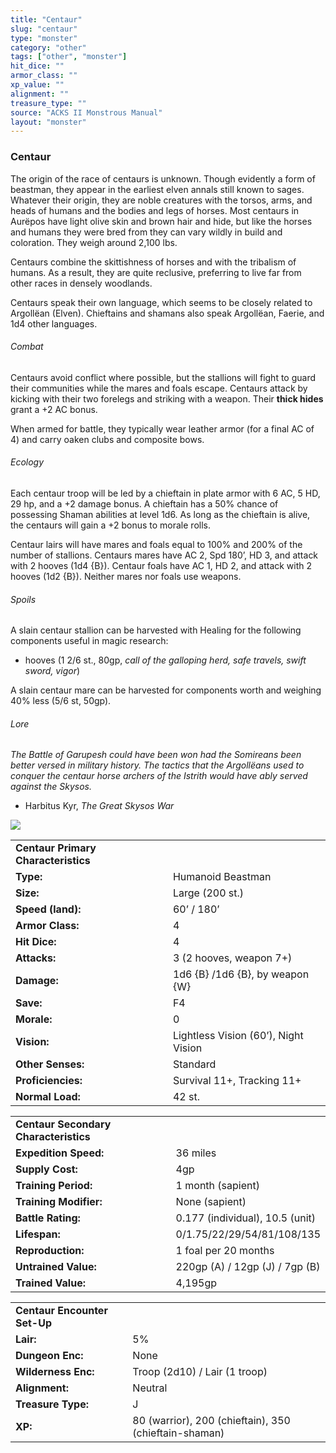 ```yaml
---
title: "Centaur"
slug: "centaur"
type: "monster"
category: "other"
tags: ["other", "monster"]
hit_dice: ""
armor_class: ""
xp_value: ""
alignment: ""
treasure_type: ""
source: "ACKS II Monstrous Manual"
layout: "monster"
---
```


### Centaur

The origin of the race of centaurs is unknown. Though evidently a form of beastman, they appear in
the earliest elven annals still known to sages. Whatever their origin, they are noble creatures with
the torsos, arms, and heads of humans and the bodies and legs of horses. Most centaurs in Aurëpos
have light olive skin and brown hair and hide, but like the horses and humans they were bred from
they can vary wildly in build and coloration. They weigh around 2,100 lbs.

Centaurs combine the skittishness of horses and with the tribalism of humans. As a result, they are
quite reclusive, preferring to live far from other races in densely woodlands.

Centaurs speak their own language, which seems to be closely related to Argollëan (Elven).
Chieftains and shamans also speak Argollëan, Faerie, and 1d4 other languages.

###### Combat

Centaurs avoid conflict where possible, but the stallions will fight to guard their communities
while the mares and foals escape. Centaurs attack by kicking with their two forelegs and striking
with a weapon. Their **thick hides** grant a +2 AC bonus.

When armed for battle, they typically wear leather armor (for a final AC of 4) and carry oaken
clubs and composite bows.

###### Ecology

Each centaur troop will be led by a chieftain in plate armor with 6 AC, 5 HD, 29 hp, and a +2
damage bonus. A chieftain has a 50% chance of possessing Shaman abilities at level 1d6. As long as
the chieftain is alive, the centaurs will gain a +2 bonus to morale rolls.

Centaur lairs will have mares and foals equal to 100% and 200% of the number of stallions. Centaurs
mares have AC 2, Spd 180’, HD 3, and attack with 2 hooves (1d4 {B}). Centaur foals have AC 1, HD 2,
and attack with 2 hooves (1d2 {B}). Neither mares nor foals use weapons.

###### Spoils

A slain centaur stallion can be harvested with Healing for the following components useful in magic
research:

* hooves (1 2/6 st., 80gp, *call of the galloping herd, safe travels, swift sword, vigor*)

A slain centaur mare can be harvested for components worth and weighing 40% less (5/6 st, 50gp).

###### Lore

*The Battle of Garupesh could have been won had the Somireans been better versed in military
history. The tactics that the Argollëans used to conquer the centaur horse archers of the Istrith
would have ably served against the Skysos.*

* Harbitus Kyr, *The Great Skysos War*

![](data:image/png;base64...)

|  |  |
| --- | --- |
| **Centaur Primary Characteristics** | |
| **Type:** | Humanoid Beastman |
| **Size:** | Large (200 st.) |
| **Speed (land):** | 60’ / 180’ |
| **Armor Class:** | 4 |
| **Hit Dice:** | 4 |
| **Attacks:** | 3 (2 hooves, weapon 7+) |
| **Damage:** | 1d6 {B} /1d6 {B}, by weapon {W} |
| **Save:** | F4 |
| **Morale:** | 0 |
| **Vision:** | Lightless Vision (60’), Night Vision |
| **Other Senses:** | Standard |
| **Proficiencies:** | Survival 11+, Tracking 11+ |
| **Normal Load:** | 42 st. |

|  |  |
| --- | --- |
| **Centaur Secondary Characteristics** | |
| **Expedition Speed:** | 36 miles |
| **Supply Cost:** | 4gp |
| **Training Period:** | 1 month (sapient) |
| **Training Modifier:** | None (sapient) |
| **Battle Rating:** | 0.177 (individual), 10.5 (unit) |
| **Lifespan:** | 0/1.75/22/29/54/81/108/135 |
| **Reproduction:** | 1 foal per 20 months |
| **Untrained Value:** | 220gp (A) / 12gp (J) / 7gp (B) |
| **Trained Value:** | 4,195gp |

|  |  |
| --- | --- |
| **Centaur Encounter Set-Up** | |
| **Lair:** | 5% |
| **Dungeon Enc:** | None |
| **Wilderness Enc:** | Troop (2d10) / Lair (1 troop) |
| **Alignment:** | Neutral |
| **Treasure Type:** | J |
| **XP:** | 80 (warrior), 200 (chieftain), 350 (chieftain-shaman) |
